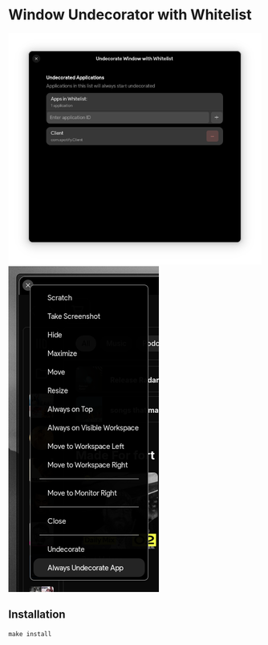 # Window Undecorator with Whitelist

![screenshot](/prefs.png)
![screenshot](/always-undecorate.png)

## Installation

`make install`
